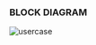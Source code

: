 ###  BLOCK DIAGRAM  ###

![usercase](https://github.com/Ashishsunku/practise/blob/0226eabb24b45b6f235904957015d87c7ab74e9f/block%20diagram.png)
